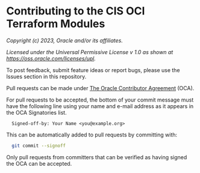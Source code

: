 # Contributing to the CIS OCI Terraform Modules

*Copyright (c) 2023, Oracle and/or its affiliates.*

*Licensed under the Universal Permissive License v 1.0 as shown at https://oss.oracle.com/licenses/upl.*

To post feedback, submit feature ideas or report bugs, please use the Issues section in this repository.

Pull requests can be made under [The Oracle Contributor Agreement](https://oca.opensource.oracle.com/) (OCA).

For pull requests to be accepted, the bottom of your commit message must have the following line using your name and e-mail address as it appears in the OCA Signatories list.

```
  Signed-off-by: Your Name <you@example.org>
```

This can be automatically added to pull requests by committing with:

```sh
  git commit --signoff
```

Only pull requests from committers that can be verified as having signed the OCA can be accepted.
